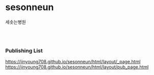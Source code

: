 # sesonneun
세솟는병원

<br>
<br>

### Publishing List
https://jinyoung708.github.io/sesonneun/html/layout/_page.html
https://jinyoung708.github.io/sesonneun/html/layout/pub_page.html